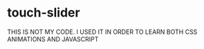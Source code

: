﻿# touch-slider
 
THIS IS NOT MY CODE. I USED IT IN ORDER TO LEARN BOTH CSS ANIMATIONS AND JAVASCRIPT
